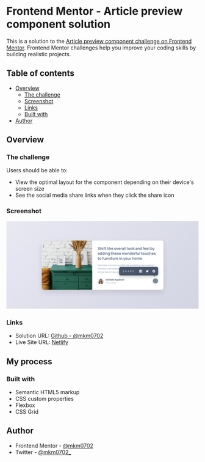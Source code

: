 # Frontend Mentor - Article preview component solution

This is a solution to the [Article preview component challenge on Frontend Mentor](https://www.frontendmentor.io/challenges/article-preview-component-dYBN_pYFT). Frontend Mentor challenges help you improve your coding skills by building realistic projects. 

## Table of contents

- [Overview](#overview)
  - [The challenge](#the-challenge)
  - [Screenshot](#screenshot)
  - [Links](#links)
  - [Built with](#built-with)
- [Author](#author)


## Overview

### The challenge

Users should be able to:

- View the optimal layout for the component depending on their device's screen size
- See the social media share links when they click the share icon

### Screenshot

![](./image.png)

### Links

- Solution URL: [Github - @mkm0702](https://github.com/mkm0702/artcle-preview-component)
- Live Site URL: [Netlify ](https://your-live-site-url.com)

## My process

### Built with

- Semantic HTML5 markup
- CSS custom properties
- Flexbox
- CSS Grid

## Author

- Frontend Mentor - [@mkm0702](https://www.frontendmentor.io/profile/mkm0702)
- Twitter - [@mkm0702_](https://www.twitter.com/mkm0702_)
